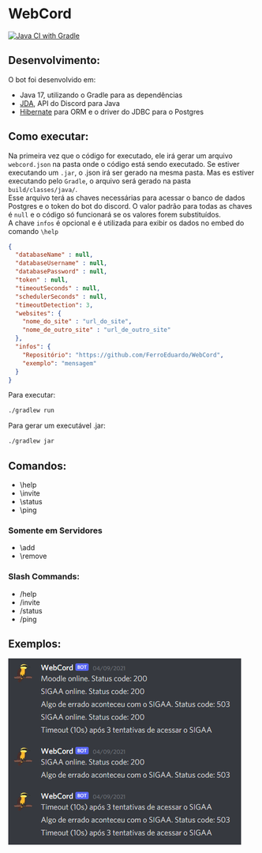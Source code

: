 <p align="center">
    <h1>WebCord</h1>
    <a href="https://github.com/FerroEduardo/WebCord/actions/workflows/gradle.yml">
        <img src="https://github.com/FerroEduardo/WebCord/actions/workflows/gradle.yml/badge.svg?branch=main" alt="Java CI with Gradle">
    </a>
</p>

## Desenvolvimento:
O bot foi desenvolvido em:
- Java 17, utilizando o Gradle para as dependências
- [JDA](https://github.com/DV8FromTheWorld/JDA), API do Discord para Java
- [Hibernate](https://hibernate.org/orm/) para ORM e o driver do JDBC para o Postgres

## Como executar:
Na primeira vez que o código for executado, ele irá gerar um arquivo `webcord.json` na pasta onde o código está sendo executado.
Se estiver executando um `.jar`, o .json irá ser gerado na mesma pasta.
Mas es estiver executando pelo `Gradle`, o arquivo será gerado na pasta `build/classes/java/`.  
Esse arquivo terá as chaves necessárias para acessar o banco de dados Postgres e o token do bot do discord.
O valor padrão para todas as chaves é `null` e o código só funcionará se os valores forem substituídos.  
A chave `infos` é opcional e é utilizada para exibir os dados no embed do comando `\help`
```json
{
  "databaseName" : null,
  "databaseUsername" : null,
  "databasePassword" : null,
  "token" : null,
  "timeoutSeconds" : null,
  "schedulerSeconds" : null,
  "timeoutDetection": 3,
  "websites": {
    "nome_do_site" : "url_do_site",
    "nome_de_outro_site" : "url_de_outro_site"
  },
  "infos": {
    "Repositório": "https://github.com/FerroEduardo/WebCord",
    "exemplo": "mensagem"
  }
}
```

Para executar:
```bash
./gradlew run
```

Para gerar um executável .jar:
```bash
./gradlew jar
```

## Comandos:
- \help
- \invite
- \status
- \ping

### Somente em Servidores
- \add
- \remove

### Slash Commands:
- /help
- /invite
- /status
- /ping

## Exemplos:

![exemplo de uso](/imgs/webcord_example.png)